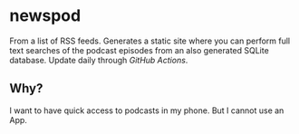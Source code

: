 # newspod

From a list of RSS feeds. Generates a static site where you can perform full text searches of the podcast episodes from an also generated SQLite database. Update daily through *GitHub Actions*.

## Why?

I want to have quick access to podcasts in my phone. But I cannot use an App.
